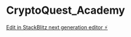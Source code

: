 # CryptoQuest_Academy

[Edit in StackBlitz next generation editor ⚡️](https://stackblitz.com/~/github.com/HasanZaigam/CryptoQuest_Academy)